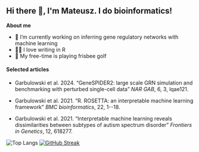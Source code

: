## Hi there 👋, I'm Mateusz. I do bioinformatics! 

**About me**
- 🧬 I’m currently working on inferring gene regulatory networks with machine learning
- 🏴‍☠️ I love writing in R
- 🥏 My free-time is playing frisbee golf 
#### Selected articles
- Garbulowski et al. 2024. “GeneSPIDER2: large scale GRN simulation and benchmarking with perturbed single-cell data”
*NAR GAB*, 6, 3, lqae121.

- Garbulowski et al. 2021. “R. ROSETTA: an interpretable machine learning framework”
*BMC bioinformatics*, 22, 1--18.

- Garbulowski et al. 2021. “Interpretable machine learning reveals dissimilarities between subtypes of autism spectrum disorder”
  *Frontiers in Genetics*, 12, 618277.


![Top Langs](https://github-readme-stats.vercel.app/api/top-langs/?username=mategarb&layout=compact&hide=javascript,html,css)
[![GitHub Streak](https://streak-stats.demolab.com/?user=mategarb)](https://git.io/streak-stats)
